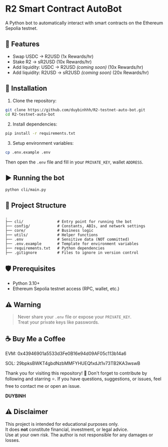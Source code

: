 # R2 Smart Contract AutoBot

A Python bot to automatically interact with smart contracts on the Ethereum Sepolia testnet.

## 🚀 Features

- Swap USDC → R2USD (1x Rewards/hr)
- Stake R2 → sR2USD (10x Rewards/hr)
- Add liquidity: USDC → R2USD _(coming soon)_ (10x Rewards/hr)
- Add liquidity: R2USD → sR2USD _(coming soon)_ (20x Rewards/hr)

## 🔧 Installation

1. Clone the repository:

```bash
git clone https://github.com/duybinhhh/R2-testnet-auto-bot.git
cd R2-testnet-auto-bot
```

2. Install dependencies:

```bash
pip install -r requirements.txt
```

3. Setup environment variables:

```bash
cp .env.example .env
```

Then open the `.env` file and fill in your `PRIVATE_KEY`, wallet `ADDRESS`.

## ▶️ Running the bot

```bash
python cli/main.py
```

## 📁 Project Structure

```
.
├── cli/               # Entry point for running the bot
├── config/            # Constants, ABIs, and network settings
├── core/              # Business logic
├── utils/             # Helper functions
├── .env               # Sensitive data (NOT committed)
├── .env.example       # Template for environment variables
├── requirements.txt   # Python dependencies
├── .gitignore         # Files to ignore in version control

```

## 🛡 Prerequisites

- Python 3.10+
- Ethereum Sepolia testnet access (RPC, wallet, etc.)

## ⚠️ Warning

> Never share your `.env` file or expose your `PRIVATE_KEY`.  
> Treat your private keys like passwords.

## ☕ Buy Me a Coffee

EVM: 0x43946901a5533d3Fe0B16e94d09AF05c113b14a6

SOL: 29bpksBWKT4gbdNzbMMFYHUEQfxdJt1v73TB2KA3wswB

Thank you for visiting this repository! 🌟
Don't forget to contribute by following and starring ⭐️.
If you have questions, suggestions, or issues, feel free to contact me or open an issue.

**DUYBINH**

## ⚠️ Disclaimer

This project is intended for educational purposes only.  
It does **not** constitute financial, investment, or legal advice.  
Use at your own risk. The author is not responsible for any damages or losses.
